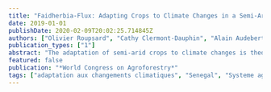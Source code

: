 ```yaml
---
title: "Faidherbia-Flux: Adapting Crops to Climate Changes in a Semi-Arid Agro-Sylvo-Pastoral Open Observatory (Senegal)"
date: 2019-01-01
publishDate: 2020-02-09T20:02:25.714845Z
authors: ["Olivier Roupsard", "Cathy Clermont-Dauphin", "Alain Audebert", "Jacob Sanou", "J. Koala", "Christophe Jourdan", "Didier Orange", "Frédéric C. Do", "Alain Rocheteau", "Isabelle Bertrand", "Emile Faye", "Laure Tall", "E. Gaglo", "Adama Tounkara", "Gabriela Demarchi", "Thierry Brévault", "Rémi Vezy", "Guerric Le Maire", "Josiane Seghieri", "Laurent Cournac"]
publication_types: ["1"]
abstract: "The adaptation of semi-arid crops to climate changes is theoretically possible through agroforestry, provided that the trees exert little competition, or even increase the multifunctional LER (LER_M). We monitored microclimate, net primary productivity (NPP), CO2 and H2O fluxes in a semiarid agro-sylvo-pastoral system (Niakhar, Senegal), dominated by the multipurpose Faidherbia albida (FA) tree. Undercrops were mainly millet and peanut, under annual rotation. We scanned a 1.24 ha millet under FA plot with UAV photogrammetry in RGB, thermal infrared and multispectral bands. At harvest, we collected 12 subplots of 15 millet holes each, distributed either below the crown of FA, or at 2.5 x crown radius, or at 5 x crown radius. We separated all organs. The whole millet root system (0-200 cm) was sampled also in 2 m trenches, totalizing 4 millet holes, where all roots were sorted by layer. The whole plot harvest will allow extrapolating yield from subplots, through UAV images. Millet yield per unit ground area was about 3 times higher below FA, with still a positive influence at 2.5 x crown radius and less impacts of pests close to FA. In the trenches, we noted higher soil humidity and SOC close to the FA trunks. This observatory is open for collaboration."
featured: false
publication: "*World Congress on Agroforestry*"
tags: ["adaptation aux changements climatiques", "Senegal", "Systeme agrosylvopastoral"]
---
```


